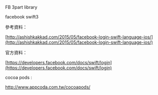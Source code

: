 FB  3part  library



facebook swift3

參考資料：

[http://ashishkakkad.com/2015/05/facebook-login-swift-language-ios/](http://ashishkakkad.com/2015/05/facebook-login-swift-language-ios/)

官方資料：

[https://developers.facebook.com/docs/swift/login](https://developers.facebook.com/docs/swift/login)

cocoa pods :

http://www.appcoda.com.tw/cocoapods/


